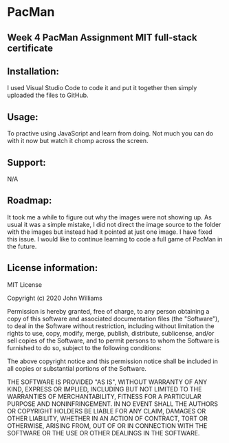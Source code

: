 # PacMan

## Week 4 PacMan Assignment MIT  full-stack certificate

## Installation:  

I used Visual Studio Code to code it and put it together then simply uploaded the files to GitHub. 

## Usage:

To practive using JavaScript and learn from doing. Not much you can do with it now but watch it chomp across the screen.

## Support:

N/A

## Roadmap: 

It took me a while to figure out why the images were not showing up. As usual it was a simple mistake, I did not direct the image source to the folder with the images but
instead had it pointed at just one image. I have fixed this issue. I would like to continue learning to code a full game of PacMan in the future. 

## License information:

MIT License

Copyright (c) 2020 John Williams

Permission is hereby granted, free of charge, to any person obtaining a copy of this software and associated documentation files (the "Software"), to deal in the Software without restriction, including without limitation the rights to use, copy, modify, merge, publish, distribute, sublicense, and/or sell copies of the Software, and to permit persons to whom the Software is furnished to do so, subject to the following conditions:

The above copyright notice and this permission notice shall be included in all copies or substantial portions of the Software.

THE SOFTWARE IS PROVIDED "AS IS", WITHOUT WARRANTY OF ANY KIND, EXPRESS OR IMPLIED, INCLUDING BUT NOT LIMITED TO THE WARRANTIES OF MERCHANTABILITY, FITNESS FOR A PARTICULAR PURPOSE AND NONINFRINGEMENT. IN NO EVENT SHALL THE AUTHORS OR COPYRIGHT HOLDERS BE LIABLE FOR ANY CLAIM, DAMAGES OR OTHER LIABILITY, WHETHER IN AN ACTION OF CONTRACT, TORT OR OTHERWISE, ARISING FROM, OUT OF OR IN CONNECTION WITH THE SOFTWARE OR THE USE OR OTHER DEALINGS IN THE SOFTWARE.
